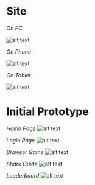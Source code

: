 # Site

*On PC*

![alt text](http://i.imgur.com/DXtICrt.gif "site")


*On Phone*

![alt text](http://i.imgur.com/PAMizQs.gif "phone")


*On Tablet*

![alt text](http://i.imgur.com/RNvBSMV.gif "tablet")


# Initial Prototype

*Home Page*
![alt text](http://i.imgur.com/b2D77TR.png "Home Page")

*Login Page*
![alt text](http://i.imgur.com/FLEimbb.png "Login Page")

*Browser Game*
![alt text](http://i.imgur.com/tmcWFRz.png "Browser Game")

*Shark Guide*
![alt text](http://i.imgur.com/dkjVynL.png "Shark Guide")

*Leaderboard*
![alt text](http://i.imgur.com/6CCD3MW.png "Leaderboard")
